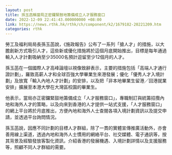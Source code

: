 ```yaml
---
layout: post
title: 孫玉菡稱當局正密鑼緊鼓地籌備成立人才服務窗口
date: 2022-12-09 22:41:43.000000000 +08:00
link: https://news.rthk.hk/rthk/ch/component/k2/1679182-20221209.htm
categories: rthk
---
```


勞工及福利局局長孫玉菡說，《施政報告》公布了一系列「搶人才」的措施，以大膽創新方式吸引人才，這些新或優化措施將於這個月底開始推出，目標是每年通過輸入人才計劃吸納至少35000名預計逗留至少12個月的人才。

孫玉菡在一個國際人才高峰論壇以視像致辭表示，主要的措施包括「高端人才通行證計劃」，羅致高薪人才和全球百強大學畢業生來港發展；優化「優秀人才入境計劃」及放寬「輸入內地人才計劃」的安排，以及把「非本地畢業生留港╱回港就業安排」擴展至本港大學在大灣區校園的畢業生。

他表示，當局亦正密鑼緊鼓地籌備成立「人才服務窗口」，專職制訂與統籌招攬內地和海外人才的策略，以及向來到香港的人才提供一站式支援，「人才服務窗口」的網上平台將於月底推出，方便內地和海外人士查閱各項入境計劃資訊以及提交申請，並透過平台詢問情況。

孫玉菡說，因應不同計劃的目標人才群組，除了一貫的實體宣傳推廣活動外，亦會善用線上渠道，透過內地和海外人士慣用的網絡平台、社交媒體、電子通訊等，按其背景及經驗發放客製化資訊，介紹香港的發展機遇、入境計劃詳情以及支援服務等，照顧不同人才群組的需要。
